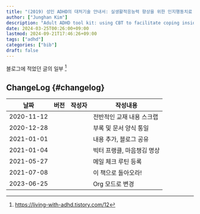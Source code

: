 ```yaml
---
title: "(2019) 성인 ADHD의 대처기술 안내서: 실생활적응능력 향상을 위한 인지행동치료 기법 활용"
author: ["Junghan Kim"]
description: "Adult ADHD tool kit: using CBT to facilitate coping inside and out 성인 ADHD 를 위한 인지행동치료. 일반인들에게는 조금 과한 이야기 일 수도 있다. 그래야 빈틈이 없다. 나의 에고는 가차 없이 빈틈을 노린다. 그래서 단일 시스템이 중요하다."
date: 2024-03-25T00:26:00+09:00
lastmod: 2024-09-21T17:46:26+09:00
tags: ["adhd"]
categories: ["bib"]
draft: false
---
```


<!--more-->

<style>details summary { color: green; }</style>

<style>details .details { color: blue; }</style>

<!--more-->

블로그에 적었던 글의 일부&nbsp;[^fn:1]


## ChangeLog {#changelog}

| 날짜       | 버전 | 작성자 | 작성내용        |
|----------|----|-----|-------------|
| 2020-11-12 |    |     | 전반적인 교재 내용 스크랩 |
| 2020-12-28 |    |     | 부록 및 문서 양식 통일 |
| 2021-01-01 |    |     | 내용 추가, 블로그 공유 |
| 2021-01-04 |    |     | 빅터 프랭클, 마음챙김 명상 |
| 2021-05-27 |    |     | 메일 체크 루틴 등록 |
| 2021-07-08 |    |     | 이 책으로 돌아오라! |
| 2023-06-25 |    |     | Org 모드로 변경 |

[^fn:1]: <https://living-with-adhd.tistory.com/12>
